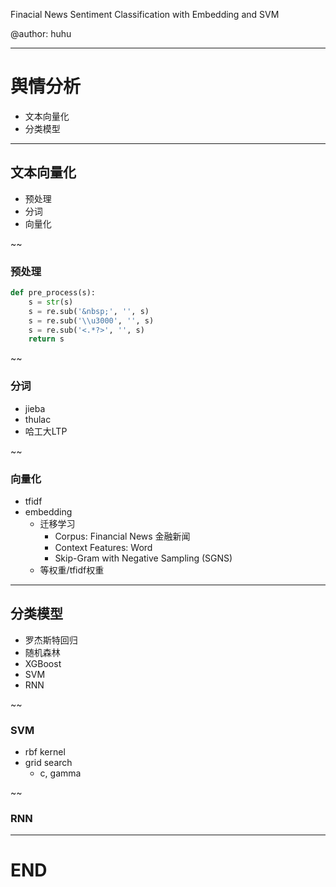 Finacial News Sentiment Classification with Embedding and SVM

@author: huhu

---

# 舆情分析

- 文本向量化
- 分类模型

---

## 文本向量化

- 预处理
- 分词
- 向量化

~~

### 预处理

```python
def pre_process(s):
    s = str(s)
    s = re.sub('&nbsp;', '', s)
    s = re.sub('\\u3000', '', s)
    s = re.sub('<.*?>', '', s)
    return s
```
~~

### 分词

- jieba
- thulac
- 哈工大LTP

~~

### 向量化

- tfidf
- embedding
    + 迁移学习
        * Corpus: Financial News 金融新闻
        * Context Features: Word
        * Skip-Gram with Negative Sampling (SGNS)
    + 等权重/tfidf权重

---

## 分类模型

- 罗杰斯特回归
- 随机森林
- XGBoost
- SVM
- RNN

~~ 

### SVM

- rbf kernel
- grid search
  + c, gamma

~~ 

### RNN

---

# END
